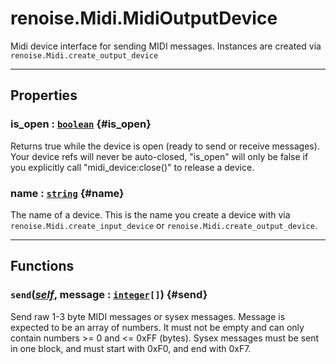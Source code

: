 # renoise.Midi.MidiOutputDevice  
Midi device interface for sending MIDI messages.
Instances are created via `renoise.Midi.create_output_device`  

---  
## Properties
### is_open : [`boolean`](/API/builtins/boolean.md) {#is_open}
Returns true while the device is open (ready to send or receive messages).
Your device refs will never be auto-closed, "is_open" will only be false if
you explicitly call "midi_device:close()" to release a device.

### name : [`string`](/API/builtins/string.md) {#name}
The name of a device. This is the name you create a device with via
`renoise.Midi.create_input_device` or `renoise.Midi.create_output_device`.

  

---  
## Functions
### `send`([*self*](/API/builtins/self.md), message : [`integer`](/API/builtins/integer.md)`[]`) {#send}
Send raw 1-3 byte MIDI messages or sysex messages. Message is expected
to be an array of numbers. It must not be empty and can only contain
numbers >= 0 and <= 0xFF (bytes). Sysex messages must be sent in one block,
and must start with 0xF0, and end with 0xF7.  

